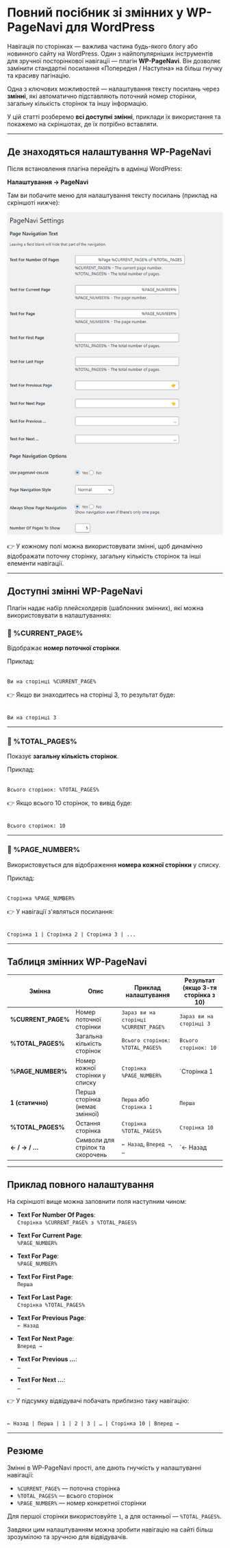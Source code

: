 # Повний посібник зі змінних у WP-PageNavi для WordPress

Навігація по сторінках — важлива частина будь-якого блогу або новинного сайту на WordPress. Один з найпопулярніших інструментів для зручної посторінкової навігації — плагін **WP-PageNavi**. Він дозволяє замінити стандартні посилання «Попередня / Наступна» на більш гнучку та красиву пагінацію.

Одна з ключових можливостей — налаштування тексту посилань через **змінні**, які автоматично підставляють поточний номер сторінки, загальну кількість сторінок та іншу інформацію.

У цій статті розберемо **всі доступні змінні**, приклади їх використання та покажемо на скріншотах, де їх потрібно вставляти.

---

## Де знаходяться налаштування WP-PageNavi

Після встановлення плагіна перейдіть в адмінці WordPress:

**Налаштування → PageNavi**

Там ви побачите меню для налаштування тексту посилань (приклад на скріншоті нижче):

![Налаштування PageNavi в WordPress](https://raw.githubusercontent.com/hypo69/1001-python-ru/master/ru/assets/wordpress-pagenavi-guide/a34df3db-dcb3-4815-ac1c-a73c693fce39.png)

👉 У кожному полі можна використовувати змінні, щоб динамічно відображати поточну сторінку, загальну кількість сторінок та інші елементи навігації.

---

## Доступні змінні WP-PageNavi

Плагін надає набір плейсхолдерів (шаблонних змінних), які можна використовувати в налаштуваннях:

### 🔹 %CURRENT_PAGE%
Відображає **номер поточної сторінки**.

Приклад:
```

Ви на сторінці %CURRENT_PAGE%

```
👉 Якщо ви знаходитесь на сторінці 3, то результат буде:
```

Ви на сторінці 3

```

---

### 🔹 %TOTAL_PAGES%
Показує **загальну кількість сторінок**.

Приклад:
```

Всього сторінок: %TOTAL_PAGES%

```
👉 Якщо всього 10 сторінок, то вивід буде:
```

Всього сторінок: 10

```

---

### 🔹 %PAGE_NUMBER%
Використовується для відображення **номера кожної сторінки** у списку.

Приклад:
```

Сторінка %PAGE_NUMBER%

```
👉 У навігації з'являться посилання:
```

Сторінка 1 | Сторінка 2 | Сторінка 3 | ...

```

---

## Таблиця змінних WP-PageNavi

| Змінна            | Опис                                  | Приклад налаштування               | Результат (якщо 3-тя сторінка з 10) |
|-------------------|---------------------------------------|------------------------------------|-------------------------------------|
| **%CURRENT_PAGE%** | Номер поточної сторінки               | `Зараз ви на сторінці %CURRENT_PAGE%` | `Зараз ви на сторінці 3`            |
| **%TOTAL_PAGES%**  | Загальна кількість сторінок           | `Всього сторінок: %TOTAL_PAGES%`   | `Всього сторінок: 10`               |
| **%PAGE_NUMBER%**  | Номер кожної сторінки у списку        | `Сторінка %PAGE_NUMBER%`           | `Сторінка 1 | Сторінка 2 | Сторінка 3 …` |
| **1 (статично)**   | Перша сторінка (немає змінної)        | `Перша` або `Сторінка 1`           | `Перша`                             |
| **%TOTAL_PAGES%**  | Остання сторінка                      | `Сторінка %TOTAL_PAGES%`           | `Сторінка 10`                       |
| **← / → / …**      | Символи для стрілок та скорочень      | `← Назад`, `Вперед →`, `…`         | `← Назад | 1 | 2 | 3 | … | 10 | Вперед →` |

---

## Приклад повного налаштування

На скріншоті вище можна заповнити поля наступним чином:

- **Text For Number Of Pages**:  
  `Сторінка %CURRENT_PAGE% з %TOTAL_PAGES%`

- **Text For Current Page**:  
  `%PAGE_NUMBER%`

- **Text For Page**:  
  `%PAGE_NUMBER%`

- **Text For First Page**:  
  `Перша`

- **Text For Last Page**:  
  `Сторінка %TOTAL_PAGES%`

- **Text For Previous Page**:  
  `← Назад`

- **Text For Next Page**:  
  `Вперед →`

- **Text For Previous …**:  
  `…`

- **Text For Next …**:  
  `…`

👉 У підсумку відвідувачі побачать приблизно таку навігацію:
```

← Назад | Перша | 1 | 2 | 3 | … | Сторінка 10 | Вперед →

```

---

## Резюме

Змінні в WP-PageNavi прості, але дають гнучкість у налаштуванні навігації:

- `%CURRENT_PAGE%` — поточна сторінка  
- `%TOTAL_PAGES%` — всього сторінок  
- `%PAGE_NUMBER%` — номер конкретної сторінки  

Для першої сторінки використовуйте `1`, а для останньої — `%TOTAL_PAGES%`.

Завдяки цим налаштуванням можна зробити навігацію на сайті більш зрозумілою та зручною для відвідувачів.
